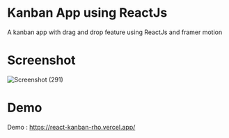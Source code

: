 # Kanban App using ReactJs

A kanban app with drag and drop feature using ReactJs and framer motion

# Screenshot

![Screenshot (291)](https://github.com/olisuside/react-kanban/assets/81127445/0f1dca90-1dc7-4c92-88bf-35cfb0deddf1)

# Demo

Demo : https://react-kanban-rho.vercel.app/

